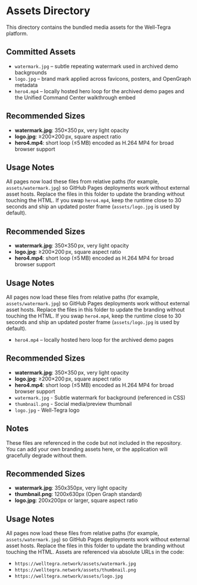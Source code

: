 # Assets Directory

This directory contains the bundled media assets for the Well-Tegra platform.

## Committed Assets

- `watermark.jpg` – subtle repeating watermark used in archived demo backgrounds
- `logo.jpg` – brand mark applied across favicons, posters, and OpenGraph metadata
- `hero4.mp4` – locally hosted hero loop for the archived demo pages and the Unified Command Center walkthrough embed

## Recommended Sizes

- **watermark.jpg**: 350×350 px, very light opacity
- **logo.jpg**: ≥200×200 px, square aspect ratio
- **hero4.mp4**: short loop (≤5 MB) encoded as H.264 MP4 for broad browser support

## Usage Notes

All pages now load these files from relative paths (for example, `assets/watermark.jpg`) so GitHub Pages deployments work without external asset hosts. Replace the files in this folder to update the branding without touching the HTML. If you swap `hero4.mp4`, keep the runtime close to 30 seconds and ship an updated poster frame (`assets/logo.jpg` is used by default).

## Recommended Sizes

- **watermark.jpg**: 350×350 px, very light opacity
- **logo.jpg**: ≥200×200 px, square aspect ratio
- **hero4.mp4**: short loop (≤5 MB) encoded as H.264 MP4 for broad browser support

## Usage Notes

All pages now load these files from relative paths (for example, `assets/watermark.jpg`) so GitHub Pages deployments work without external asset hosts. Replace the files in this folder to update the branding without touching the HTML. If you swap `hero4.mp4`, keep the runtime close to 30 seconds and ship an updated poster frame (`assets/logo.jpg` is used by default).
- `hero4.mp4` – locally hosted hero loop for the archived demo pages

## Recommended Sizes

- **watermark.jpg**: 350×350 px, very light opacity
- **logo.jpg**: ≥200×200 px, square aspect ratio
- **hero4.mp4**: short loop (≤5 MB) encoded as H.264 MP4 for broad browser support
- `watermark.jpg` - Subtle watermark for background (referenced in CSS)
- `thumbnail.png` - Social media/preview thumbnail
- `logo.jpg` - Well-Tegra logo

## Notes

These files are referenced in the code but not included in the repository. You can add your own branding assets here, or the application will gracefully degrade without them.

## Recommended Sizes

- **watermark.jpg**: 350x350px, very light opacity
- **thumbnail.png**: 1200x630px (Open Graph standard)
- **logo.jpg**: 200x200px or larger, square aspect ratio

## Usage Notes

All pages now load these files from relative paths (for example, `assets/watermark.jpg`) so GitHub Pages deployments work without external asset hosts. Replace the files in this folder to update the branding without touching the HTML.
Assets are referenced via absolute URLs in the code:
- `https://welltegra.network/assets/watermark.jpg`
- `https://welltegra.network/assets/thumbnail.png`
- `https://welltegra.network/assets/logo.jpg`
